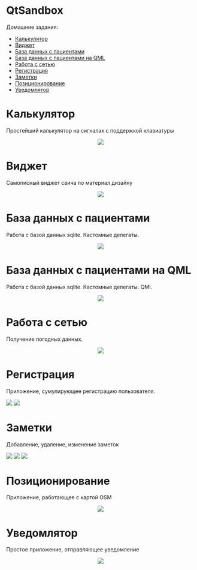 # QtSandbox

Домашние задания:
* [Калькулятор](#Калькулятор)
* [Виджет](#Виджет)
* [База данных с пациентами](#База-данных-с-пациентами)
* [База данных с пациентами на QML](#База-данных-с-пациентами-на-QML)
* [Работа с сетью](#Работа-с-сетью)
* [Регистрация](#Регистрация)
* [Заметки](#Заметки)
* [Позиционирование](#Позиционирование)
* [Уведомлятор](#Уведомлятор)

# Калькулятор

Простейший калькулятор на сигналах с поддержкой клавиатуры
<div align="center">
  <img src="img/calc.png">
</div>

# Виджет
Самописный виджет свича по материал дизайну
<div align="center">
  <img src="img/material_design_switch.png">
</div>

# База данных с пациентами
Работа с базой данных sqlite. Кастомные делегаты.
<div align="center">
  <img src="img/patients.png">
</div>

# База данных с пациентами на QML
Работа с базой данных sqlite. Кастомные делегаты. QMl.
<div align="center">
  <img src="img/patients_qml.png">
</div>

# Работа с сетью
Получение погодных данных.
<div align="center">
  <img src="img/weather.png">
</div>

# Регистрация
Приложение, сумулирующее регистрацию пользователя.
<p>
    <img src="img/registration_page_1.webp">
    <img src="img/registration_page_2.webp">
</p>

# Заметки
Добавление, удаление, изменение заметок
<p>
    <img src="img/note_1.webp">
    <img src="img/note_2.webp">
    <img src="img/note_3.webp">
</p>

# Позиционирование
Приложение, работающее с картой OSM
<div align="center">
  <img src="img/map.webp">
</div>

# Уведомлятор
Простое приложение, отправляющее уведомление
<div align="center">
  <img src="img/notifier.webp">
</div>